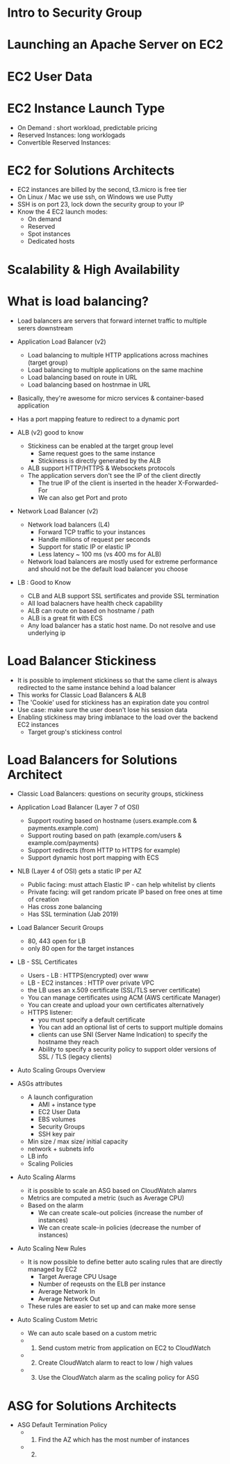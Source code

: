 # Intro to Security Group

# Launching an Apache Server on EC2

# EC2 User Data

# EC2 Instance Launch Type
- On Demand : short workload, predictable pricing
- Reserved Instances: long worklogads
- Convertible Reserved Instances: 


# EC2 for Solutions Architects
- EC2 instances are billed by the second, t3.micro is free tier
- On Linux / Mac we use ssh, on Windows we use Putty
- SSH is on port 23, lock down the security group to your IP
- Know the 4 EC2 launch modes:  
    - On demand
    - Reserved
    - Spot instances
    - Dedicated hosts

# Scalability & High Availability 

# What is load balancing?
- Load balancers are servers that forward internet traffic to multiple serers downstream

- Application Load Balancer (v2)
    - Load balancing to multiple HTTP applications across machines (target group)
    - Load balancing to multiple applications on the same machine 
    - Load balancing based on route in URL
    - Load balancing based on hostnmae in URL

- Basically, they're awesome for micro services & container-based application
- Has a port mapping feature to redirect to a 
dynamic port

- ALB (v2) good to know
    - Stickiness can be enabled at the target group level
        - Same request goes to the same instance
        - Stickiness is directly generated by the ALB
    - ALB support HTTP/HTTPS & Websockets protocols
    -  The application servers don't see the IP of the client directly
        - The true IP of the client is inserted in the header X-Forwarded-For
        - We can also get Port and proto

- Network Load Balancer (v2)
    - Network load balancers (L4)
        - Forward TCP traffic to your instances
        - Handle millions of request per seconds
        - Support for static IP or elastic IP
        - Less latency ~ 100 ms (vs 400 ms for ALB)
    - Network load balancers are mostly used for extreme performance and should not be the default load balancer you choose


- LB : Good to Know
    - CLB and ALB support SSL sertificates and provide SSL termination
    - All load balacners have health check capability
    - ALB can route on based on hostname / path
    - ALB is a great fit with ECS
    - Any load balancer has a static host name. Do not resolve and use underlying ip


# Load Balancer Stickiness
- It is possible to implement stickiness so that the same client is always redirected to the same instance behind a load balancer
- This works for Classic Load Balancers & ALB
- The 'Cookie' used for stickiness has an expiration date you control
- Use case: make sure the user doesn't lose his session data
- Enabling stickiness may bring imblanace to the load over the backend EC2 instances
    - Target group's stickiness control


# Load Balancers for Solutions Architect
- Classic Load Balancers: questions on security groups, stickiness
- Application Load Balancer (Layer 7 of OSI)
    - Support routing based on hostname (users.example.com & payments.example.com)
    - Support routing based on path (example.com/users & example.com/payments)
    - Support redirects (from HTTP to HTTPS for example)
    - Support dynamic host port mapping with ECS
- NLB (Layer 4 of OSI) gets a static IP per AZ
    - Public facing: must attach Elastic IP - can help whitelist by clients
    - Private facing: will get random pricate IP based on free ones at time of creation
    - Has cross zone balancing
    - Has SSL termination (Jab 2019)

- Load Balancer Securit Groups
    - 80, 443 open for LB
    - only 80 open for the target instances

- LB - SSL Certificates
    - Users - LB : HTTPS(encrypted) over www
    - LB - EC2 instances : HTTP over private VPC
    - the LB uses an x.509 certificate (SSL/TLS server certificate)
    - You can manage certificates using ACM (AWS certificate Manager)
    - You can create and upload your own certificates alternatively
    - HTTPS listener:
        - you must specify a default certificate
        - You can add an optional list of certs to support multiple domains
        - clients can use SNI (Server Name Indication) to specify the hostname they reach
        - Ability to specify a security policy to support older versions of SSL / TLS (legacy clients) 

- Auto Scaling Groups Overview

- ASGs attributes
    - A launch configuration
        - AMI + instance type
        - EC2 User Data
        - EBS volumes
        - Security Groups
        - SSH key pair
    - Min size / max size/ initial capacity
    - network + subnets info
    - LB info
    - Scaling Policies

- Auto Scaling Alarms
    - it is possible to scale an ASG based on CloudWatch alamrs
    - Metrics are computed a metric (such as Average CPU)
    - Based on the alarm
        - We can create scale-out policies (increase the number of instances)
        - We can create scale-in policies (decrease the number of instances)

- Auto Scaling New Rules
    - It is now possible to define better auto scaling rules that are directly managed by EC2
        - Target Average CPU Usage
        - Number of reqeusts on the ELB per instance
        - Average Network In
        - Average Network Out
    - These rules are easier to set up and can make more sense

- Auto Scaling Custom Metric
    - We can auto scale based on a custom metric
    - 1. Send custom metric from application on EC2 to CloudWatch
    - 2. Create CloudWatch alarm to react to low / high values
    - 3. Use the CloudWatch alarm as the scaling policy for ASG


# ASG for Solutions Architects
- ASG Default Termination Policy
    - 1. Find the AZ which has the most number of instances
    - 2. 